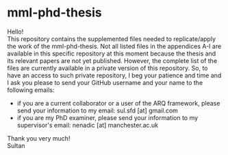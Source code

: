 # mml-phd-thesis
Hello!
<br/>
This repository contains the supplemented files needed to replicate/apply the work of the mml-phd-thesis. Not all listed files in the appendices A-I are available in this specific repository at this moment because the thesis and its relevant papers are not yet published. However, the complete list of the files are currently available in a private version of this repository. So, to have an access to such private repository, I beg your patience and time and I ask you please to send your GitHub username and your name to the following emails:
<ul>
  <li>if you are a current collaborator or a user of the ARQ framework, please send your information to my email: sul.sfd [at] gmail.com </li>
  <li>if you are my PhD examiner, please send your information to my supervisor's email: nenadic [at] manchester.ac.uk </li>
</ul>

Thank you very much!
<br/>
Sultan
